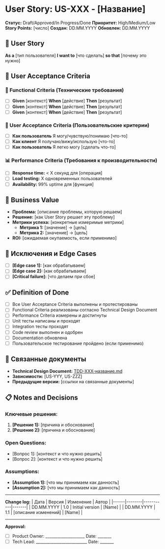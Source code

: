 # User Story: US-XXX - [Название]

**Статус:** Draft/Approved/In Progress/Done
**Приоритет:** High/Medium/Low
**Story Points:** [число]
**Создан:** DD.MM.YYYY
**Обновлен:** DD.MM.YYYY

## 📝 User Story
**As a** [тип пользователя] **I want to** [что сделать] **so that** [почему это нужно]

## 👥 User Acceptance Criteria

### 🤖 Functional Criteria (Технические требования)
- [ ] **Given** [контекст] **When** [действие] **Then** [результат]
- [ ] **Given** [контекст] **When** [действие] **Then** [результат]
- [ ] **Given** [контекст] **When** [действие] **Then** [результат]

### 👥 User Acceptance Criteria (Пользовательские критерии)
- [ ] **Как пользователь** Я могу/чувствую/понимаю [что-то]
- [ ] **Как клиент** Я получаю/вижу/использую [что-то]
- [ ] **Как пользователь** Я легко могу [сделать что-то]

### 📊 Performance Criteria (Требования к производительности)
- [ ] **Response time:** < X секунд для [операция]
- [ ] **Load testing:** X одновременных пользователей
- [ ] **Availability:** 99% uptime для [функция]

## 🎯 Business Value
- **Проблема:** [описание проблемы, которую решаем]
- **Решение:** [как User Story решает эту проблему]
- **Метрики успеха:** [конкретные измеримые метрики]
  - **Метрика 1:** [значение] → [цель]
  - **Метрика 2:** [значение] → [цель]
- **ROI:** [ожидаемая окупаемость, если применимо]

## 🚫 Исключения и Edge Cases
- [ ] **[Edge case 1]:** [как обрабатываем]
- [ ] **[Edge case 2]:** [как обрабатываем]
- [ ] **[Critical failure]:** [что делаем при сбое]

## ✅ Definition of Done
- [ ] Все User Acceptance Criteria выполнены и протестированы
- [ ] Functional Criteria реализованы согласно Technical Design Document
- [ ] Performance Criteria измерены и достигнуты
- [ ] Unit тесты написаны и проходят
- [ ] Integration тесты проходят
- [ ] Code review выполнен и одобрен
- [ ] Documentation обновлена
- [ ] Пользовательское тестирование пройдено (если применимо)

## 🔗 Связанные документы
- **Technical Design Document:** [TDD-XXX-название.md](TDD-XXX-название.md)
- **Зависимости:** [US-YYY, US-ZZZ]
- **Предыдущие версии:** [ссылки на связанные документы]

## 📋 Notes and Decisions

### Ключевые решения:
1. **[Решение 1]:** [причина и обоснование]
2. **[Решение 2]:** [причина и обоснование]

### Open Questions:
- [Вопрос 1]: [контекст и что нужно решить]
- [Вопрос 2]: [контекст и что нужно решить]

### Assumptions:
- **[Assumption 1]:** [что мы принимаем как данность]
- **[Assumption 2]:** [что мы принимаем как данность]

---

**Change log:**
| Дата | Версия | Изменение | Автор |
|------|--------|-----------|-------|
| DD.MM.YYYY | 1.0 | Initial version | [Name] |
| DD.MM.YYYY | 1.1 | [описание изменений] | [Name] |

---

**Approval:**
- [ ] Product Owner: ____________________ Date: _______
- [ ] Tech Lead: __________________________ Date: _______